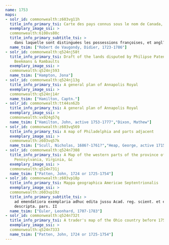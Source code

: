 ```yaml
---
name: 1753
maps:
- solr_id: commonwealth:z603vg11h
  title_info_primary_tsi: Carte des pays connus sous le nom de Canada,
  exemplary_image_ssi: > 
  commonwealth:6108vs80c
  title_info_primary_subtitle_tsi: > 
    dans laquelle sont distinguées les possessions françoises, et angl?
  name_tsim: ["Robert de Vaugondy, Didier, 1723-1786"]
- solr_id: commonwealth:q524nj58t
  title_info_primary_tsi: Draft of the lands disputed by Philipse Patent against
    Beekmans & Rambaults
  exemplary_image_ssi: > 
  commonwealth:q524nj593
  name_tsim: ["Hampton, Jona"]
- solr_id: commonwealth:q524nj13g
  title_info_primary_tsi: A general plan of Annapolis Royal
  exemplary_image_ssi: > 
  commonwealth:q524nj14r
  name_tsim: ["Hamilton, Captn."]
- solr_id: commonwealth:tt44sn62b
  title_info_primary_tsi: A general plan of Annapolis Royal
  exemplary_image_ssi: > 
  commonwealth:vx024g57q
  name_tsim: ["Hamilton, John, active 1753-1777","Dixon, Mathew"]
- solr_id: commonwealth:z603vq569
  title_info_primary_tsi: A map of Philadelphia and parts adjacent
  exemplary_image_ssi: > 
  commonwealth:z603vq57k
  name_tsim: ["Scull, Nicholas, 1686?-1761?","Heap, George, active 1715-1760"]
- solr_id: commonwealth:q524n7308
  title_info_primary_tsi: A Map of the western parts of the province of
    Pennsylvania, Virginia, &c
  exemplary_image_ssi: > 
  commonwealth:q524n731j
  name_tsim: ["Patten, John, 1724 or 1725-1754"]
- solr_id: commonwealth:z603vp18p
  title_info_primary_tsi: Mappa geographica Americae Septentrionalis
  exemplary_image_ssi: > 
  commonwealth:z603vp19z
  title_info_primary_subtitle_tsi: > 
    ad emendatiora exemplaria adhuc edita jussu Acad. reg. scient. et eleg. litt.
    descripta. pars. II
  name_tsim: ["Euler, Leonhard, 1707-1783"]
- solr_id: commonwealth:q524n732t
  title_info_primary_tsi: A trader's map of the Ohio country before 1753
  exemplary_image_ssi: > 
  commonwealth:q524n7333
  name_tsim: ["Patten, John, 1724 or 1725-1754"]
---
```

